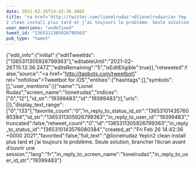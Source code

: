 ```yaml
---
date: 2021-02-26T14:42:36.000Z
title: "<a href='http://twitter.com/lionelrudaz'>@lionelrudaz</a> Yep
2 clean install plus tard et j’ai toujours le problème. Seule solution, brancher l’écran avant d’ouvrir une session.″"
user_mentions: "undefined"
tweet_id: "1365311305926799363"
pub_type: "tweet"
---
```

{"edit_info":{"initial":{"editTweetIds":["1365311305926799363"],"editableUntil":"2021-02-26T15:12:36.247Z","editsRemaining":"5","isEditEligible":true}},"retweeted":false,"source":"<a href=\"http://tapbots.com/tweetbot\" rel=\"nofollow\">Tweetbot for iΟS</a>","entities":{"hashtags":[],"symbols":[],"user_mentions":[{"name":"Lionel Rudaz","screen_name":"lionelrudaz","indices":["0","12"],"id_str":"19399483","id":"19399483"}],"urls":[]},"display_text_range":["0","133"],"favorite_count":"0","in_reply_to_status_id_str":"1365310143576080384","id_str":"1365311305926799363","in_reply_to_user_id":"19399483","truncated":false,"retweet_count":"0","id":"1365311305926799363","in_reply_to_status_id":"1365310143576080384","created_at":"Fri Feb 26 14:42:36 +0000 2021","favorited":false,"full_text":"@lionelrudaz Yep\n2 clean install plus tard et j’ai toujours le problème. Seule solution, brancher l’écran avant d’ouvrir une session.","lang":"fr","in_reply_to_screen_name":"lionelrudaz","in_reply_to_user_id_str":"19399483"}
